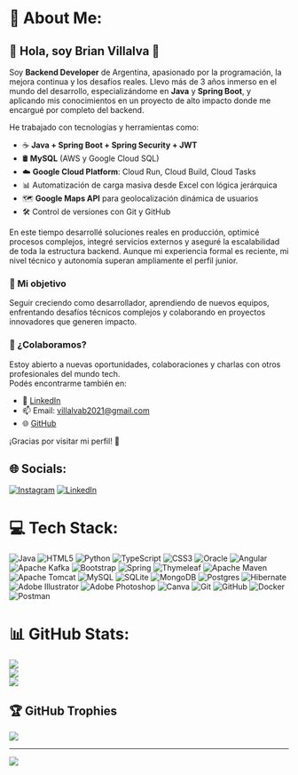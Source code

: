 # 💫 About Me:
## 👋 Hola, soy Brian Villalva 👋

Soy **Backend Developer** de Argentina, apasionado por la programación, la mejora continua y los desafíos reales. Llevo más de 3 años inmerso en el mundo del desarrollo, especializándome en **Java** y **Spring Boot**, y aplicando mis conocimientos en un proyecto de alto impacto donde me encargué por completo del backend.

He trabajado con tecnologías y herramientas como:

- ☕ **Java + Spring Boot + Spring Security + JWT**
- 🛢️ **MySQL** (AWS y Google Cloud SQL)
- ☁️ **Google Cloud Platform**: Cloud Run, Cloud Build, Cloud Tasks
- 📊 Automatización de carga masiva desde Excel con lógica jerárquica
- 🗺️ **Google Maps API** para geolocalización dinámica de usuarios
- 🛠️ Control de versiones con Git y GitHub

En este tiempo desarrollé soluciones reales en producción, optimicé procesos complejos, integré servicios externos y aseguré la escalabilidad de toda la estructura backend. Aunque mi experiencia formal es reciente, mi nivel técnico y autonomía superan ampliamente el perfil junior.

### 🎯 Mi objetivo

Seguir creciendo como desarrollador, aprendiendo de nuevos equipos, enfrentando desafíos técnicos complejos y colaborando en proyectos innovadores que generen impacto.

### 🤝 ¿Colaboramos?

Estoy abierto a nuevas oportunidades, colaboraciones y charlas con otros profesionales del mundo tech.  
Podés encontrarme también en:

- 🔗 [LinkedIn](https://linkedin.com/in/brian-villalva-76b822238)
- 📫 Email: villalvab2021@gmail.com  
- 🌐 [GitHub](https://github.com/BrianVill)

¡Gracias por visitar mi perfil! 🚀


## 🌐 Socials:
[![Instagram](https://img.shields.io/badge/Instagram-%23E4405F.svg?logo=Instagram&logoColor=white)](https://instagram.com/Briann_villalva) [![LinkedIn](https://img.shields.io/badge/LinkedIn-%230077B5.svg?logo=linkedin&logoColor=white)](https://www.linkedin.com/in/brian-villalva-76b822238/) 

# 💻 Tech Stack:
![Java](https://img.shields.io/badge/java-%23ED8B00.svg?style=flat&logo=openjdk&logoColor=white) ![HTML5](https://img.shields.io/badge/html5-%23E34F26.svg?style=flat&logo=html5&logoColor=white) ![Python](https://img.shields.io/badge/python-3670A0?style=flat&logo=python&logoColor=ffdd54) ![TypeScript](https://img.shields.io/badge/typescript-%23007ACC.svg?style=flat&logo=typescript&logoColor=white) ![CSS3](https://img.shields.io/badge/css3-%231572B6.svg?style=flat&logo=css3&logoColor=white) ![Oracle](https://img.shields.io/badge/Oracle-F80000?style=flat&logo=oracle&logoColor=white) ![Angular](https://img.shields.io/badge/angular-%23DD0031.svg?style=flat&logo=angular&logoColor=white) ![Apache Kafka](https://img.shields.io/badge/Apache%20Kafka-000?style=flat&logo=apachekafka) ![Bootstrap](https://img.shields.io/badge/bootstrap-%238511FA.svg?style=flat&logo=bootstrap&logoColor=white) ![Spring](https://img.shields.io/badge/spring-%236DB33F.svg?style=flat&logo=spring&logoColor=white) ![Thymeleaf](https://img.shields.io/badge/Thymeleaf-%23005C0F.svg?style=flat&logo=Thymeleaf&logoColor=white) ![Apache Maven](https://img.shields.io/badge/Apache%20Maven-C71A36?style=flat&logo=Apache%20Maven&logoColor=white) ![Apache Tomcat](https://img.shields.io/badge/apache%20tomcat-%23F8DC75.svg?style=flat&logo=apache-tomcat&logoColor=black) ![MySQL](https://img.shields.io/badge/mysql-4479A1.svg?style=flat&logo=mysql&logoColor=white) ![SQLite](https://img.shields.io/badge/sqlite-%2307405e.svg?style=flat&logo=sqlite&logoColor=white) ![MongoDB](https://img.shields.io/badge/MongoDB-%234ea94b.svg?style=flat&logo=mongodb&logoColor=white) ![Postgres](https://img.shields.io/badge/postgres-%23316192.svg?style=flat&logo=postgresql&logoColor=white) ![Hibernate](https://img.shields.io/badge/Hibernate-59666C?style=flat&logo=Hibernate&logoColor=white) ![Adobe Illustrator](https://img.shields.io/badge/adobe%20illustrator-%23FF9A00.svg?style=flat&logo=adobe%20illustrator&logoColor=white) ![Adobe Photoshop](https://img.shields.io/badge/adobe%20photoshop-%2331A8FF.svg?style=flat&logo=adobe%20photoshop&logoColor=white) ![Canva](https://img.shields.io/badge/Canva-%2300C4CC.svg?style=flat&logo=Canva&logoColor=white) ![Git](https://img.shields.io/badge/git-%23F05033.svg?style=flat&logo=git&logoColor=white) ![GitHub](https://img.shields.io/badge/github-%23121011.svg?style=flat&logo=github&logoColor=white) ![Docker](https://img.shields.io/badge/docker-%230db7ed.svg?style=flat&logo=docker&logoColor=white) ![Postman](https://img.shields.io/badge/Postman-FF6C37?style=flat&logo=postman&logoColor=white)
# 📊 GitHub Stats:
![](https://github-readme-stats.vercel.app/api?username=BrianVill&theme=nightowl&hide_border=false&include_all_commits=false&count_private=false)<br/>
![](https://github-readme-streak-stats.herokuapp.com/?user=BrianVill&theme=nightowl&hide_border=false)<br/>
![](https://github-readme-stats.vercel.app/api/top-langs/?username=BrianVill&theme=nightowl&hide_border=false&include_all_commits=false&count_private=false&layout=compact)

## 🏆 GitHub Trophies
![](https://github-profile-trophy.vercel.app/?username=BrianVill&theme=tokyonight&no-frame=false&no-bg=false&margin-w=4)

---
[![](https://visitcount.itsvg.in/api?id=BrianVill&icon=0&color=0)](https://visitcount.itsvg.in)

<!-- Proudly created with GPRM ( https://gprm.itsvg.in ) -->
